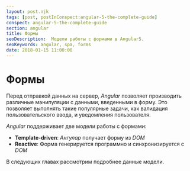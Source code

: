 ```yaml
---
layout: post.njk
tags: [post, postInConspect:angular-5-the-complete-guide]
conspect: angular-5-the-complete-guide
section: angular
title: Формы
seoDescription:  Модели работы с формами в Angular5.
seoKeywords: angular, spa, forms
date: 2018-01-15 11:00:00
---
```

# Формы

Перед отправкой данных на сервер, *Angular* позволяет производить различные манипуляции с данными, введенными в форму. Это позволяет выполнять такие популярные задачи, как валидация пользовательского ввода, и уведомления пользователя.

*Angular* поддерживает две модели работы с формами:

+ **Template-driven**: *Ангулар* получает форму из *DOM*
+ **Reactive**: Форма генерируется программно и синхронизируется с *DOM*

В следующих главах рассмотрим подробнее данные модели.